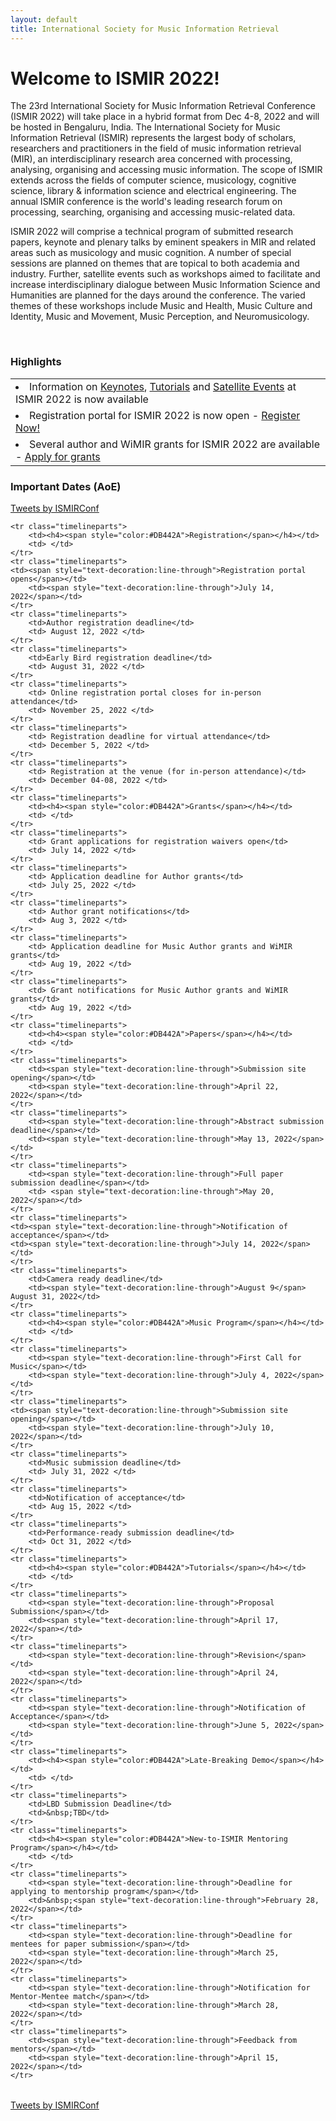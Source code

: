 ```yaml
---
layout: default
title: International Society for Music Information Retrieval
---
```

# Welcome to ISMIR 2022!

<p>  
	
The 23rd International Society for Music Information Retrieval Conference (ISMIR 2022) will take place in a hybrid format from Dec 4-8, 2022 and will be hosted in Bengaluru, India. The International Society for Music Information Retrieval (ISMIR) represents the largest body of scholars, researchers and practitioners in the field of music information retrieval (MIR), an interdisciplinary research area concerned with processing, analysing, organising and accessing music information. The scope of ISMIR extends across the fields of computer science, musicology, cognitive science, library & information science and electrical engineering. The annual ISMIR conference is the world's leading research forum on processing, searching, organising and accessing music-related data. 
</p>
<p>
ISMIR 2022 will comprise a technical program of submitted research papers, keynote and plenary talks by eminent speakers in MIR and related areas such as musicology and music cognition. A number of special sessions are planned on themes that are topical to both academia and industry. Further, satellite events such as workshops aimed to facilitate and increase interdisciplinary dialogue between Music Information Science and Humanities are planned for the days around the conference. The varied themes of these workshops include Music and Health, Music Culture and Identity, Music and Movement, Music Perception, and Neuromusicology. 
</p>
<br>

<h3>Highlights</h3>
<table class="scrolldown" rules=none>
		<tbody>
		<tr>
			<td><li data-stringify-indent="0" data-stringify-border="0">Information on <a href="https://ismir2022.ismir.net/program/keynotes">Keynotes</a>, <a href="https://ismir2022.ismir.net/program/tutorials">Tutorials</a> and <a href="https://ismir2022.ismir.net/program/satellites">Satellite Events</a> at ISMIR 2022 is now available</li></td>
		</tr>
		<tr>
			<td><li data-stringify-indent="0" data-stringify-border="0">Registration portal for ISMIR 2022 is now open - <a href="https://ismir2022.ismir.net/attend/registration">Register Now!</a></li></td>
		</tr>
		<tr>
			<td><li data-stringify-indent="0" data-stringify-border="0">Several author and WiMIR grants for ISMIR 2022 are available - <a href="https://ismir2022.ismir.net/attend/support">Apply for grants</a></li></td>
		</tr>
		</tbody>
</table>


<h3>Important Dates (AoE)</h3>
<div class="fulltwitter"><a class="twitter-timeline" data-width="400" data-height="550" href="https://twitter.com/ISMIRConf?ref_src=twsrc%5Etfw">Tweets by ISMIRConf</a> <script async src="https://platform.twitter.com/widgets.js" charset="utf-8"></script></div>

<table class="timelinetable" rules=none>
    
    <tr class="timelineparts">
        <td><h4><span style="color:#DB442A">Registration</span></h4></td>
        <td> </td>
    </tr>
    <tr class="timelineparts">
	<td><span style="text-decoration:line-through">Registration portal opens</span></td>
        <td><span style="text-decoration:line-through">July 14, 2022</span></td>
    </tr>
    <tr class="timelineparts">
        <td>Author registration deadline</td>
        <td> August 12, 2022 </td>
    </tr>
    <tr class="timelineparts">
        <td>Early Bird registration deadline</td>
        <td> August 31, 2022 </td>
    </tr>
    <tr class="timelineparts">
        <td> Online registration portal closes for in-person attendance</td>
        <td> November 25, 2022 </td>
    </tr>
    <tr class="timelineparts">
        <td> Registration deadline for virtual attendance</td>
        <td> December 5, 2022 </td>
    </tr>
    <tr class="timelineparts">
        <td> Registration at the venue (for in-person attendance)</td>
        <td> December 04-08, 2022 </td>
    </tr> 
    <tr class="timelineparts">
        <td><h4><span style="color:#DB442A">Grants</span></h4></td>
        <td> </td>
    </tr>
    <tr class="timelineparts">
        <td> Grant applications for registration waivers open</td>
        <td> July 14, 2022 </td>
    </tr>
    <tr class="timelineparts">
        <td> Application deadline for Author grants</td>
        <td> July 25, 2022 </td>
    </tr>
    <tr class="timelineparts">
        <td> Author grant notifications</td>
        <td> Aug 3, 2022 </td>
    </tr> 
    <tr class="timelineparts">
        <td> Application deadline for Music Author grants and WiMIR grants</td>
        <td> Aug 19, 2022 </td>
    </tr>
    <tr class="timelineparts">
        <td> Grant notifications for Music Author grants and WiMIR grants</td>
        <td> Aug 19, 2022 </td>
    </tr>
    <tr class="timelineparts">
        <td><h4><span style="color:#DB442A">Papers</span></h4></td>
        <td> </td>
    </tr>
    <tr class="timelineparts">
        <td><span style="text-decoration:line-through">Submission site opening</span></td>
        <td><span style="text-decoration:line-through">April 22, 2022</span></td>
    </tr>
    <tr class="timelineparts">
        <td><span style="text-decoration:line-through">Abstract submission deadline</span></td>
        <td><span style="text-decoration:line-through">May 13, 2022</span></td>
    </tr>
    <tr class="timelineparts">
        <td><span style="text-decoration:line-through">Full paper submission deadline</span></td>
        <td> <span style="text-decoration:line-through">May 20, 2022</span></td>
    </tr>
    <tr class="timelineparts">
	<td><span style="text-decoration:line-through">Notification of acceptance</span></td>
	<td><span style="text-decoration:line-through">July 14, 2022</span></td>
    </tr>
    <tr class="timelineparts">
        <td>Camera ready deadline</td>
        <td><span style="text-decoration:line-through">August 9</span> August 31, 2022</td>
    </tr>
    <tr class="timelineparts">
        <td><h4><span style="color:#DB442A">Music Program</span></h4></td>
        <td> </td>
    </tr>
    <tr class="timelineparts">
        <td><span style="text-decoration:line-through">First Call for Music</span></td>
        <td><span style="text-decoration:line-through">July 4, 2022</span></td>
    </tr>
    <tr class="timelineparts">
	<td><span style="text-decoration:line-through">Submission site opening</span></td>
        <td><span style="text-decoration:line-through">July 10, 2022</span></td>
    </tr>
    <tr class="timelineparts">
        <td>Music submission deadline</td>
        <td> July 31, 2022 </td>
    </tr>
    <tr class="timelineparts">
        <td>Notification of acceptance</td>
        <td> Aug 15, 2022 </td>
    </tr>
    <tr class="timelineparts">
        <td>Performance-ready submission deadline</td>
        <td> Oct 31, 2022 </td>
    </tr>
    <tr class="timelineparts">
        <td><h4><span style="color:#DB442A">Tutorials</span></h4></td>
        <td> </td>
    </tr>
    <tr class="timelineparts">
        <td><span style="text-decoration:line-through">Proposal Submission</span></td>
        <td><span style="text-decoration:line-through">April 17, 2022</span></td>
    </tr>
    <tr class="timelineparts">
        <td><span style="text-decoration:line-through">Revision</span></td>
        <td><span style="text-decoration:line-through">April 24, 2022</span></td>
    </tr>
    <tr class="timelineparts">
        <td><span style="text-decoration:line-through">Notification of Acceptance</span></td>
        <td><span style="text-decoration:line-through">June 5, 2022</span></td>
    </tr>
    <tr class="timelineparts">
        <td><h4><span style="color:#DB442A">Late-Breaking Demo</span></h4></td>
        <td> </td>
    </tr>
    <tr class="timelineparts">
        <td>LBD Submission Deadline</td>
        <td>&nbsp;TBD</td>
    </tr>
    <tr class="timelineparts">
        <td><h4><span style="color:#DB442A">New-to-ISMIR Mentoring Program</span></h4></td>
        <td> </td>
    </tr>
    <tr class="timelineparts">
        <td><span style="text-decoration:line-through">Deadline for applying to mentorship program</span></td>
        <td>&nbsp;<span style="text-decoration:line-through">February 28, 2022</span></td>
    </tr>
    <tr class="timelineparts">
        <td><span style="text-decoration:line-through">Deadline for mentees for paper submission</span></td>
        <td><span style="text-decoration:line-through">March 25, 2022</span></td>
    </tr>
    <tr class="timelineparts">
        <td><span style="text-decoration:line-through">Notification for Mentor-Mentee match</span></td>
        <td><span style="text-decoration:line-through">March 28, 2022</span></td>
    </tr>
    <tr class="timelineparts">
        <td><span style="text-decoration:line-through">Feedback from mentors</span></td>
        <td><span style="text-decoration:line-through">April 15, 2022</span></td>
    </tr>
</table>

<div class="mobiletwitter"><a class="twitter-timeline" data-width="250" data-height="400" href="https://twitter.com/ISMIRConf?ref_src=twsrc%5Etfw">Tweets by ISMIRConf</a> <script async src="https://platform.twitter.com/widgets.js" charset="utf-8"></script></div>
<br>
<br>
